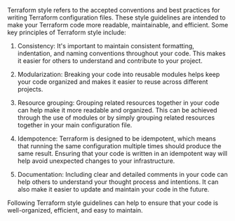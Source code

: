 Terraform style refers to the accepted conventions and best practices for writing Terraform configuration files. These style guidelines are intended to make your Terraform code more readable, maintainable, and efficient. Some key principles of Terraform style include:

1. Consistency: It's important to maintain consistent formatting, indentation, and naming conventions throughout your code. This makes it easier for others to understand and contribute to your project.

2. Modularization: Breaking your code into reusable modules helps keep your code organized and makes it easier to reuse across different projects.

3. Resource grouping: Grouping related resources together in your code can help make it more readable and organized. This can be achieved through the use of modules or by simply grouping related resources together in your main configuration file.

4. Idempotence: Terraform is designed to be idempotent, which means that running the same configuration multiple times should produce the same result. Ensuring that your code is written in an idempotent way will help avoid unexpected changes to your infrastructure.

5. Documentation: Including clear and detailed comments in your code can help others to understand your thought process and intentions. It can also make it easier to update and maintain your code in the future.

Following Terraform style guidelines can help to ensure that your code is well-organized, efficient, and easy to maintain.
